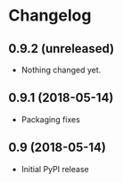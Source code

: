 # Changelog

0.9.2 (unreleased)
------------------

- Nothing changed yet.


0.9.1 (2018-05-14)
------------------

- Packaging fixes


0.9 (2018-05-14)
----------------

- Initial PyPI release
